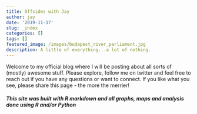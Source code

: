 ```yaml
---
title: Offsides with Jay
author: jay
date: '2019-11-17'
slug: _index
categories: []
tags: []
featured_image: /images/budapest_river_parliament.jpg
description: A little of everything...a lot of nothing.
---
```


Welcome to my official blog where I will be posting about all sorts of (mostly) awesome stuff. Please explore, follow me on twitter and feel free to reach out if you have any questions or want to connect. If you like what you see, please share this page - the more the merrier!

##### This site was built with R markdown and all graphs, maps and analysis done using R and/or Python
